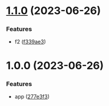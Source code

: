# [1.1.0](https://github.com/n0hack/semantic-release/compare/v1.0.0...v1.1.0) (2023-06-26)


### Features

* f2 ([f339ae3](https://github.com/n0hack/semantic-release/commit/f339ae33d5f7f8373b820ecd24c8f53bd4620c89))

# 1.0.0 (2023-06-26)


### Features

* app ([277e3f3](https://github.com/n0hack/semantic-release/commit/277e3f313c5f4f8e4f6d65dbec7c0b4e43d31fec))
